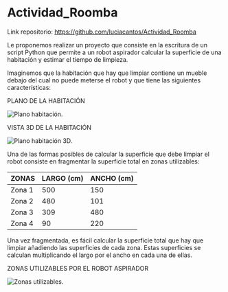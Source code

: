 # Actividad_Roomba

Link repositorio: https://github.com/luciacantos/Actividad_Roomba

Le proponemos realizar un proyecto que consiste en la escritura de un script Python que permite a un robot aspirador calcular la superficie de una habitación y estimar el tiempo de limpieza.

Imaginemos que la habitación que hay que limpiar contiene un mueble debajo del cual no puede meterse el robot y que tiene las siguientes características:

PLANO DE LA HABITACIÓN

![Plano habitación.](https://github.com/luciacantos/Actividad_Roomba/assets/114728382/8085ab45-a740-4bf8-940f-d4b6b0f00195)


VISTA 3D DE LA HABITACIÓN

![Plano habitación 3D.](https://github.com/luciacantos/Actividad_Roomba/assets/114728382/e3bb4ee1-e62b-4179-bb8b-688862fbf721)


Una de las formas posibles de calcular la superficie que debe limpiar el robot consiste en fragmentar la superficie total en zonas utilizables:


| ZONAS | LARGO (cm) | ANCHO (cm) |
| ------------- | ------------- | ------------- |
| Zona 1 |  500  |  150 |
| Zona 2 |  480  |  101 |
| Zona 3 |  309  |  480 |
| Zona 4 |  90   |  220 |

Una vez fragmentada, es fácil calcular la superficie total que hay que limpiar añadiendo las superficies de cada zona. Estas superficies se calculan multiplicando el largo por el ancho en cada una de ellas.

ZONAS UTILIZABLES POR EL ROBOT ASPIRADOR

![Zonas utilizables.](https://github.com/luciacantos/Actividad_Roomba/assets/114728382/ce9011ee-a472-4adf-bd33-1018216005f5)



